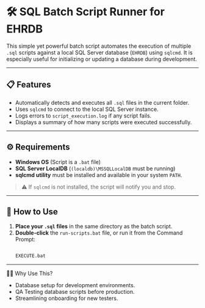 # 🛠️ SQL Batch Script Runner for EHRDB

This simple yet powerful batch script automates the execution of multiple `.sql` scripts against a local SQL Server database (`EHRDB`) using `sqlcmd`. It is especially useful for initializing or updating a database during development.

---

## 📋 Features

- Automatically detects and executes all `.sql` files in the current folder.
- Uses `sqlcmd` to connect to the local SQL Server instance.
- Logs errors to `script_execution.log` if any script fails.
- Displays a summary of how many scripts were executed successfully.

---

## ⚙️ Requirements

- **Windows OS** (Script is a `.bat` file)
- **SQL Server LocalDB** (`(localdb)\MSSQLLocalDB` must be running)
- **sqlcmd utility** must be installed and available in your system `PATH`.

> ⚠️ If `sqlcmd` is not installed, the script will notify you and stop.

---

## 🚀 How to Use

1. **Place your `.sql` files** in the same directory as the batch script.
2. **Double-click** the `run-scripts.bat` file, or run it from the Command Prompt:
   ```cmd
   
   EXECUTE.bat

--- 

🙋‍♂️ Why Use This?

 - Database setup for development environments.
 - QA Testing database scripts before production.
 - Streamlining onboarding for new testers.


